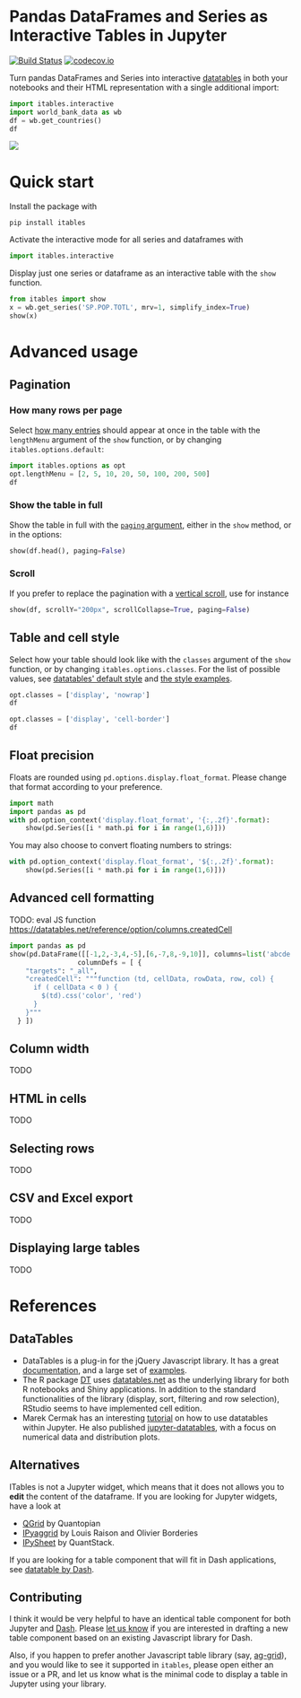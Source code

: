 # Pandas DataFrames and Series as Interactive Tables in Jupyter

[![Build Status](https://travis-ci.com/mwouts/itables.svg?branch=master)](https://travis-ci.com/mwouts/itables)
[![codecov.io](https://codecov.io/github/mwouts/itables/coverage.svg?branch=master)](https://codecov.io/github/mwouts/itables?branch=master)

Turn pandas DataFrames and Series into interactive [datatables](https://datatables.net) in both your notebooks and their HTML representation with a single additional import:

```python
import itables.interactive
import world_bank_data as wb
df = wb.get_countries()
df
```

![](https://gist.githubusercontent.com/mwouts/165badb3f8ab345a25739a792859583b/raw/43d66231a1f916b350d266a8cb503dd30d7ae1e2/datatables.png)

# Quick start

Install the package with

```
pip install itables
```

Activate the interactive mode for all series and dataframes with 

```python
import itables.interactive
```

Display just one series or dataframe as an interactive table with the `show` function.

```python
from itables import show
x = wb.get_series('SP.POP.TOTL', mrv=1, simplify_index=True)
show(x)
```

# Advanced usage

## Pagination

### How many rows per page

Select [how many entries](https://datatables.net/examples/advanced_init/length_menu.html) should appear at once in the table with the `lengthMenu` argument of the `show` function, or by changing `itables.options.default`:

```python
import itables.options as opt
opt.lengthMenu = [2, 5, 10, 20, 50, 100, 200, 500]
df
```

### Show the table in full

Show the table in full with the [`paging` argument](https://datatables.net/reference/option/paging), either in the `show` method, or in the options:

```python
show(df.head(), paging=False)
```

### Scroll

If you prefer to replace the pagination with a [vertical scroll](https://datatables.net/examples/basic_init/scroll_y.html), use for instance

```python
show(df, scrollY="200px", scrollCollapse=True, paging=False)
```

## Table and cell style

Select how your table should look like with the `classes` argument of the `show` function, or by changing `itables.options.classes`. For the list of possible values, see [datatables' default style](https://datatables.net/manual/styling/classes) and [the style examples](https://datatables.net/examples/styling/).

```python
opt.classes = ['display', 'nowrap']
df
```

```python
opt.classes = ['display', 'cell-border']
df
```

## Float precision

Floats are rounded using `pd.options.display.float_format`. Please change that format according to your preference.

```python
import math
import pandas as pd
with pd.option_context('display.float_format', '{:,.2f}'.format):
    show(pd.Series([i * math.pi for i in range(1,6)]))
```

You may also choose to convert floating numbers to strings:

```python
with pd.option_context('display.float_format', '${:,.2f}'.format):
    show(pd.Series([i * math.pi for i in range(1,6)]))
```

## Advanced cell formatting

TODO: eval JS function
https://datatables.net/reference/option/columns.createdCell

```python
import pandas as pd
show(pd.DataFrame([[-1,2,-3,4,-5],[6,-7,8,-9,10]], columns=list('abcde')), 
                 columnDefs = [ {
    "targets": "_all",
    "createdCell": """function (td, cellData, rowData, row, col) {
      if ( cellData < 0 ) {
        $(td).css('color', 'red')
      }
    }"""
  } ])
```

## Column width

TODO


## HTML in cells

TODO

## Selecting rows

TODO

## CSV and Excel export

TODO

## Displaying large tables

TODO

# References

## DataTables

- DataTables is a plug-in for the jQuery Javascript library. It has a great [documentation](https://datatables.net/manual/), and a large set of [examples](https://datatables.net/examples/index).
- The R package [DT](https://rstudio.github.io/DT/) uses [datatables.net](https://datatables.net/) as the underlying library for both R notebooks and Shiny applications. In addition to the standard functionalities of the library (display, sort, filtering and row selection), RStudio seems to have implemented cell edition.
- Marek Cermak has an interesting [tutorial](https://medium.com/@marekermk/guide-to-interactive-pandas-dataframe-representation-485acae02946) on how to use datatables within Jupyter. He also published [jupyter-datatables](https://github.com/CermakM/jupyter-datatables), with a focus on numerical data and distribution plots.

## Alternatives

ITables is not a Jupyter widget, which means that it does not allows you to **edit** the content of the dataframe. 
If you are looking for Jupyter widgets, have a look at
- [QGrid](https://github.com/quantopian/qgrid) by Quantopian
- [IPyaggrid](https://dgothrek.gitlab.io/ipyaggrid/) by Louis Raison and Olivier Borderies
- [IPySheet](https://github.com/QuantStack/ipysheet) by QuantStack.

If you are looking for a table component that will fit in Dash applications, see [datatable by Dash](https://github.com/plotly/dash-table/).

## Contributing

I think it would be very helpful to have an identical table component for both Jupyter and [Dash](http://dash.plot.ly/). Please [let us know](https://community.plot.ly/t/why-does-dash-have-its-own-datatable-library/) if you are interested in drafting a new table component based on an existing Javascript library for Dash.

Also, if you happen to prefer another Javascript table library (say, [ag-grid](https://www.ag-grid.com/)), and you would like to see it supported in `itables`, please open either an issue or a PR, and let us know what is the minimal code to display a table in Jupyter using your library.
